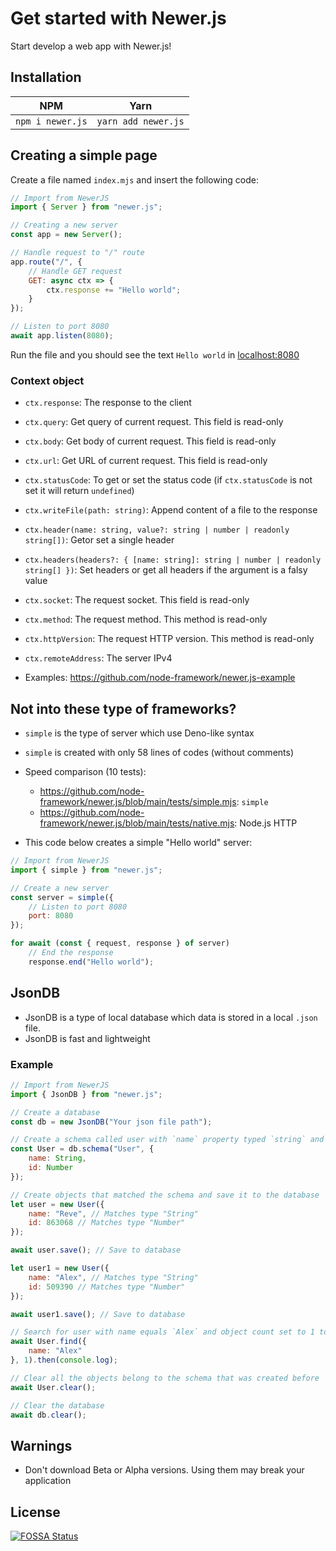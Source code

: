 # Get started with Newer.js

Start develop a web app with Newer.js!

## Installation

|        NPM       |         Yarn        |
|:----------------:|:-------------------:|
| `npm i newer.js` | `yarn add newer.js` |

## Creating a simple page

Create a file named `index.mjs` and insert the following code:

```javascript
// Import from NewerJS
import { Server } from "newer.js";

// Creating a new server
const app = new Server();

// Handle request to "/" route
app.route("/", {
    // Handle GET request
    GET: async ctx => {
        ctx.response += "Hello world";
    }
});

// Listen to port 8080
await app.listen(8080);
```

Run the file and you should see the text `Hello world` in [localhost:8080](http://localhost:8080)

### Context object

- `ctx.response`: The response to the client
- `ctx.query`: Get query of current request. This field is read-only
- `ctx.body`: Get body of current request. This field is read-only
- `ctx.url`: Get URL of current request. This field is read-only
- `ctx.statusCode`: To get or set the status code (if `ctx.statusCode` is not set it will return `undefined`)
- `ctx.writeFile(path: string)`: Append content of a file to the response
- `ctx.header(name: string, value?: string | number | readonly string[])`: Getor set a single header
- `ctx.headers(headers?: { [name: string]: string | number | readonly string[] })`: Set headers or get all headers if the argument is a falsy value
- `ctx.socket`: The request socket. This field is read-only
- `ctx.method`: The request method. This method is read-only
- `ctx.httpVersion`: The request HTTP version. This method is read-only
- `ctx.remoteAddress`: The server IPv4

- Examples: https://github.com/node-framework/newer.js-example

## Not into these type of frameworks?

- `simple` is the type of server which use Deno-like syntax
- `simple` is created with only 58 lines of codes (without comments)
- Speed comparison (10 tests): 
    + https://github.com/node-framework/newer.js/blob/main/tests/simple.mjs: `simple`
    + https://github.com/node-framework/newer.js/blob/main/tests/native.mjs: Node.js HTTP

- This code below creates a simple "Hello world" server:

```javascript
// Import from NewerJS
import { simple } from "newer.js";

// Create a new server
const server = simple({
    // Listen to port 8080
    port: 8080    
});

for await (const { request, response } of server) 
    // End the response
    response.end("Hello world");
```

## JsonDB

- JsonDB is a type of local database which data is stored in a local `.json` file.
- JsonDB is fast and lightweight

### Example
 
```javascript
// Import from NewerJS
import { JsonDB } from "newer.js";

// Create a database
const db = new JsonDB("Your json file path");

// Create a schema called user with `name` property typed `string` and `id` property typed `number`
const User = db.schema("User", {
    name: String,
    id: Number 
});

// Create objects that matched the schema and save it to the database
let user = new User({
    name: "Reve", // Matches type "String"
    id: 863068 // Matches type "Number"
});

await user.save(); // Save to database

let user1 = new User({
    name: "Alex", // Matches type "String"
    id: 509390 // Matches type "Number"
});

await user1.save(); // Save to database

// Search for user with name equals `Alex` and object count set to 1 to returns only 1 object
await User.find({
    name: "Alex"
}, 1).then(console.log);

// Clear all the objects belong to the schema that was created before
await User.clear();

// Clear the database
await db.clear();
```

## Warnings

- Don't download Beta or Alpha versions. Using them may break your application

## License
[![FOSSA Status](https://app.fossa.com/api/projects/git%2Bgithub.com%2Fnode-framework%2Fnewer.js.svg?type=large)](https://app.fossa.com/projects/git%2Bgithub.com%2Fnode-framework%2Fnewer.js?ref=badge_large)


